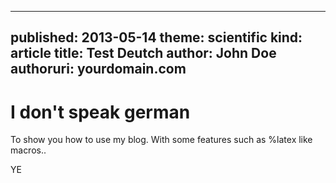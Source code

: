 -----
published: 2013-05-14
theme: scientific
kind: article
title: Test Deutch
author: John Doe
authoruri: yourdomain.com
-----

I don't speak german
===========

To show you how to use my blog.
With some features such as %latex like macros..

YE
